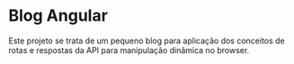 # Blog Angular

Este projeto se trata de um pequeno blog para aplicação dos conceitos de rotas e respostas da API para manipulação dinâmica no browser.

